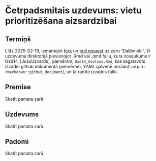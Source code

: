 Četrpadsmitais uzdevums: vietu prioritizēšana aizsardzībai
================

## Termiņš

Līdz 2025-02-19, izmantojot
[fork](https://docs.github.com/en/pull-requests/collaborating-with-pull-requests/working-with-forks/fork-a-repo)
un [pull
request](https://docs.github.com/en/pull-requests/collaborating-with-pull-requests/proposing-changes-to-your-work-with-pull-requests/creating-a-pull-request-from-a-fork)
uz zaru “Dalibnieki”, šī uzdevuma direktorijā pievienojot .Rmd vai .qmd
failu, kura nosaukums ir Uzd14\_\[JusuUzvards\], piemēram,
`Uzd14_Avotins.Rmd`, kas sagatavots izvadei github dokumentā (piemēram,
YAML galvenē norādot `output: rmarkdown::github_document`), un tā radīto
izvades failu.

## Premise

Skatīt pamata zarā

## Uzdevums

Skatīt pamata zarā

## Padomi

Skatīt pamata zarā
